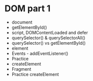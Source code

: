 # DOM part 1

- document
- getElementById()
- script, DOMContentLoaded and defer
- querySelector() & querySelectorAll()
- querySelector() vs getElementById()
- element
- Events - addEventListener()
- Practice
- createElement
- Fragment
- Practice createElement